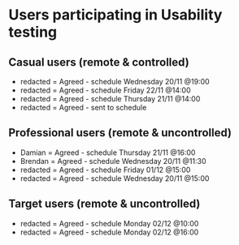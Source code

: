 # Users participating in Usability testing
## Casual users (remote & controlled)
* redacted = Agreed - schedule Wednesday 20/11 @19:00
* redacted = Agreed - schedule Friday 22/11 @14:00
* redacted = Agreed - schedule Thursday 21/11 @14:00
* redacted = Agreed - sent to schedule

## Professional users (remote & uncontrolled)
* Damian = Agreed - schedule Thursday 21/11 @16:00
* Brendan = Agreed - schedule Wednesday 20/11 @11:30
* redacted = Agreed - schedule Friday 01/12 @15:00
* redacted = Agreed - schedule Wednesday 20/11 @15:00

## Target users (remote & uncontrolled)
* redacted = Agreed - schedule Monday 02/12 @10:00
* redacted = Agreed - schedule Monday 02/12 @16:00
